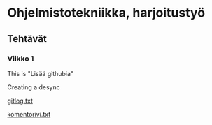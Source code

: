 # Ohjelmistotekniikka, harjoitustyö
## Tehtävät
### Viikko 1

This is "Lisää githubia"

Creating a desync

[gitlog.txt](https://github.com/JuusoVe/ot-harjoitustyo/blob/master/laskarit/viikko1/gitlog.txt)

[komentorivi.txt](https://github.com/JuusoVe/ot-harjoitustyo/blob/master/laskarit/viikko1/komentorivi.txt)



